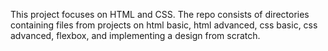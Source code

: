 This project focuses on HTML and CSS. 
The repo consists of directories containing files from projects on html basic, html advanced, css basic, css advanced, flexbox, and implementing a design from scratch.
